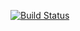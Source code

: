 [![Build Status](https://travis-ci.org/jakerohr/vue-spa.svg?branch=master)](https://travis-ci.org/jakerohr/vue-spa)
